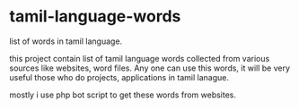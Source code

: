# tamil-language-words
list of words in tamil language.

this project contain list of tamil language words collected from various sources like websites, word files.
Any one can use this words, it will be very useful those who do projects, applications in tamil lanague.

mostly i use php bot script to get these words from websites.

